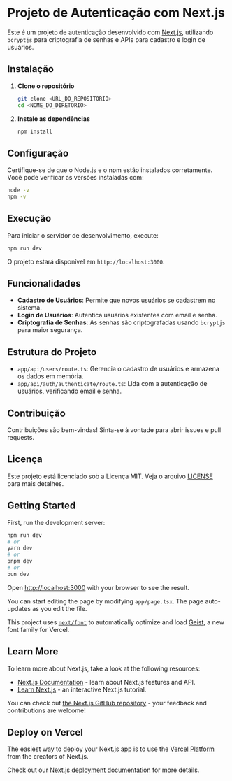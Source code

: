 # Projeto de Autenticação com Next.js

Este é um projeto de autenticação desenvolvido com [Next.js](https://nextjs.org), utilizando `bcryptjs` para criptografia de senhas e APIs para cadastro e login de usuários.

## Instalação

1. **Clone o repositório**
   ```bash
   git clone <URL_DO_REPOSITORIO>
   cd <NOME_DO_DIRETORIO>
   ```

2. **Instale as dependências**
   ```bash
   npm install
   ```

## Configuração

Certifique-se de que o Node.js e o npm estão instalados corretamente. Você pode verificar as versões instaladas com:

```bash
node -v
npm -v
```

## Execução

Para iniciar o servidor de desenvolvimento, execute:

```bash
npm run dev
```

O projeto estará disponível em `http://localhost:3000`.

## Funcionalidades

- **Cadastro de Usuários**: Permite que novos usuários se cadastrem no sistema.
- **Login de Usuários**: Autentica usuários existentes com email e senha.
- **Criptografia de Senhas**: As senhas são criptografadas usando `bcryptjs` para maior segurança.

## Estrutura do Projeto

- `app/api/users/route.ts`: Gerencia o cadastro de usuários e armazena os dados em memória.
- `app/api/auth/authenticate/route.ts`: Lida com a autenticação de usuários, verificando email e senha.

## Contribuição

Contribuições são bem-vindas! Sinta-se à vontade para abrir issues e pull requests.

## Licença

Este projeto está licenciado sob a Licença MIT. Veja o arquivo [LICENSE](LICENSE) para mais detalhes.

## Getting Started

First, run the development server:

```bash
npm run dev
# or
yarn dev
# or
pnpm dev
# or
bun dev
```

Open [http://localhost:3000](http://localhost:3000) with your browser to see the result.

You can start editing the page by modifying `app/page.tsx`. The page auto-updates as you edit the file.

This project uses [`next/font`](https://nextjs.org/docs/app/building-your-application/optimizing/fonts) to automatically optimize and load [Geist](https://vercel.com/font), a new font family for Vercel.

## Learn More

To learn more about Next.js, take a look at the following resources:

- [Next.js Documentation](https://nextjs.org/docs) - learn about Next.js features and API.
- [Learn Next.js](https://nextjs.org/learn) - an interactive Next.js tutorial.

You can check out [the Next.js GitHub repository](https://github.com/vercel/next.js) - your feedback and contributions are welcome!

## Deploy on Vercel

The easiest way to deploy your Next.js app is to use the [Vercel Platform](https://vercel.com/new?utm_medium=default-template&filter=next.js&utm_source=create-next-app&utm_campaign=create-next-app-readme) from the creators of Next.js.

Check out our [Next.js deployment documentation](https://nextjs.org/docs/app/building-your-application/deploying) for more details.
